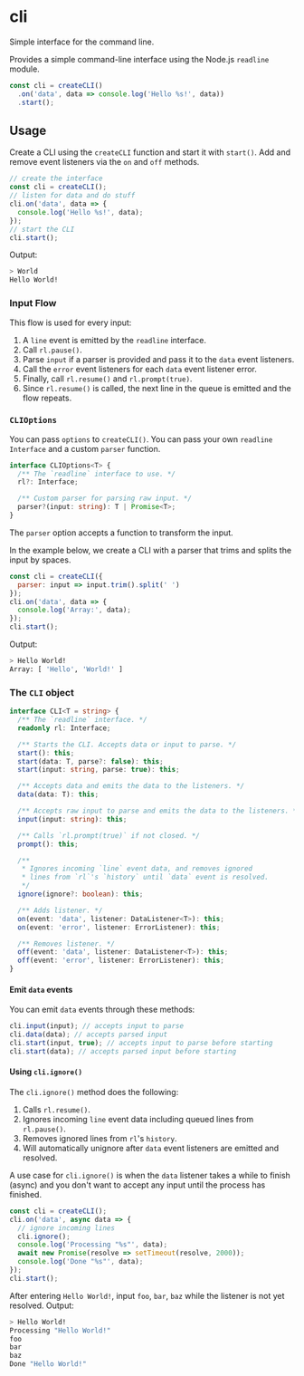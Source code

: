 # cli

Simple interface for the command line.

Provides a simple command-line interface using the Node.js `readline` module.

```javascript
const cli = createCLI()
  .on('data', data => console.log('Hello %s!', data))
  .start();
```

## Usage

Create a CLI using the `createCLI` function and start it with `start()`. Add and remove event listeners via the `on` and `off` methods.

```javascript
// create the interface
const cli = createCLI();
// listen for data and do stuff
cli.on('data', data => {
  console.log('Hello %s!', data);
});
// start the CLI
cli.start();
```

Output:

```sh
> World
Hello World!
```

### Input Flow

This flow is used for every input:

1. A `line` event is emitted by the `readline` interface.
2. Call `rl.pause()`.
3. Parse `input` if a parser is provided and pass it to the `data` event listeners.
4. Call the `error` event listeners for each `data` event listener error.
5. Finally, call `rl.resume()` and `rl.prompt(true)`.
6. Since `rl.resume()` is called, the next line in the queue is emitted and the flow repeats.

### `CLIOptions`

You can pass `options` to `createCLI()`. You can pass your own `readline` `Interface` and a custom `parser` function.

```typescript
interface CLIOptions<T> {
  /** The `readline` interface to use. */
  rl?: Interface;

  /** Custom parser for parsing raw input. */
  parser?(input: string): T | Promise<T>;
}
```

The `parser` option accepts a function to transform the input.

In the example below, we create a CLI with a parser that trims and splits the input by spaces.

```javascript
const cli = createCLI({
  parser: input => input.trim().split(' ')
});
cli.on('data', data => {
  console.log('Array:', data);
});
cli.start();
```

Output:

```sh
> Hello World!
Array: [ 'Hello', 'World!' ]
```

### The `CLI` object

```typescript
interface CLI<T = string> {
  /** The `readline` interface. */
  readonly rl: Interface;

  /** Starts the CLI. Accepts data or input to parse. */
  start(): this;
  start(data: T, parse?: false): this;
  start(input: string, parse: true): this;

  /** Accepts data and emits the data to the listeners. */
  data(data: T): this;

  /** Accepts raw input to parse and emits the data to the listeners. */
  input(input: string): this;

  /** Calls `rl.prompt(true)` if not closed. */
  prompt(): this;

  /**
   * Ignores incoming `line` event data, and removes ignored
   * lines from `rl`'s `history` until `data` event is resolved.
   */
  ignore(ignore?: boolean): this;

  /** Adds listener. */
  on(event: 'data', listener: DataListener<T>): this;
  on(event: 'error', listener: ErrorListener): this;

  /** Removes listener. */
  off(event: 'data', listener: DataListener<T>): this;
  off(event: 'error', listener: ErrorListener): this;
}
```

#### Emit `data` events

You can emit `data` events through these methods:

```javascript
cli.input(input); // accepts input to parse
cli.data(data); // accepts parsed input
cli.start(input, true); // accepts input to parse before starting
cli.start(data); // accepts parsed input before starting
```

#### Using `cli.ignore()`

The `cli.ignore()` method does the following:

1. Calls `rl.resume()`.
2. Ignores incoming `line` event data including queued lines from `rl.pause()`.
3. Removes ignored lines from `rl`'s `history`.
4. Will automatically unignore after `data` event listeners are emitted and resolved.

A use case for `cli.ignore()` is when the `data` listener takes a while to finish (async) and you don't want to accept any input until the process has finished.

```javascript
const cli = createCLI();
cli.on('data', async data => {
  // ignore incoming lines
  cli.ignore();
  console.log('Processing "%s"', data);
  await new Promise(resolve => setTimeout(resolve, 2000));
  console.log('Done "%s"', data);
});
cli.start();
```

After entering `Hello World!`, input `foo`, `bar`, `baz` while the listener is not yet resolved. Output:

```sh
> Hello World!
Processing "Hello World!"
foo
bar
baz
Done "Hello World!"
```
